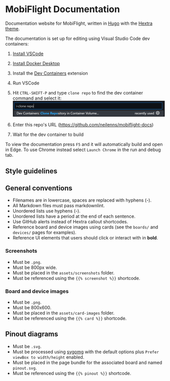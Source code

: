 # MobiFlight Documentation

Documentation website for MobiFlight, written in [Hugo](https://gohugo.io/) with the [Hextra theme](https://imfing.github.io/hextra/docs/getting-started/).

The documentation is set up for editing using Visual Studio Code dev containers:

1. [Install VSCode](https://code.visualstudio.com/)
2. [Install Docker Desktop](https://docs.docker.com/get-started/introduction/get-docker-desktop/)
3. Install the [Dev Containers](https://marketplace.visualstudio.com/items?itemName=ms-vscode-remote.remote-containers) extension
4. Run VSCode
5. Hit `CTRL-SHIFT-P` and type `clone repo` to find the dev container command and select it: ![Screenshot of the clone repository command selected](clone-repo.png)

6. Enter this repo's URL (https://github.com/neilenns/mobiflight-docs)
7. Wait for the dev container to build

To view the documentation press `F5` and it will automatically build and open in Edge. To use Chrome instead select `Launch Chrome` in the run and debug tab.

## Style guidelines

## General conventions

- Filenames are in lowercase, spaces are replaced with hyphens (-).
- All Markdown files must pass markdownlint.
- Unordered lists use hyphens (-).
- Unordered lists have a period at the end of each sentence.
- Use GitHub alerts instead of Hextra callout shortcodes.
- Reference board and device images using cards (see the `boards/` and `devices/` pages for examples).
- Reference UI elements that users should click or interact with in **bold**.

### Screenshots

- Must be `.png`.
- Must be 800px wide.
- Must be placed in the `assets/screenshots` folder.
- Must be referenced using the `{{% screenshot %}}` shortcode.

### Board and device images

- Must be `.png`.
- Must be 800x600.
- Must be placed in the `assets/card-images` folder.
- Must be referenced using the `{{% card %}}` shortcode.

## Pinout diagrams

- Must be `.svg`.
- Must be processed using [svgomg](https://svgomg.net/) with the default options plus `Prefer viewBox to width/height` enabled.
- Must be placed in the page bundle for the associated board and named `pinout.svg`.
- Must be referenced using the `{{% pinout %}}` shortcode.
